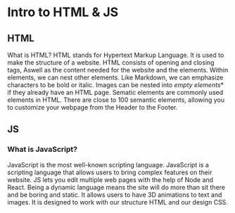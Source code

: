 # Intro to HTML & JS
## HTML
What is HTML? HTML stands for Hypertext Markup Language. It is used to make the structure of a website. HTML consists of opening and closing tags, Aswell as the content needed for the website and the elements. Within elements, we can nest other elements. Like Markdown, we can emphasize characters to be bold or italic. Images can be nested into *empty elements** if they already have an HTML page. Sematic elements are commonly used elements in HTML. There are close to 100 semantic elements, allowing you to customize your webpage from the Header to the Footer. 
## JS
### What is JavaScript? 

JavaScript is the most well-known scripting language. JavaScript is a scripting language that allows users to bring complex features on their website. JS lets you edit multiple web pages with the help of Node and React. Being a dynamic language means the site will do more than sit there and be boring and static. It allows users to have 3D animations to text and images. It is designed to work with our structure HTML and our design CSS.  